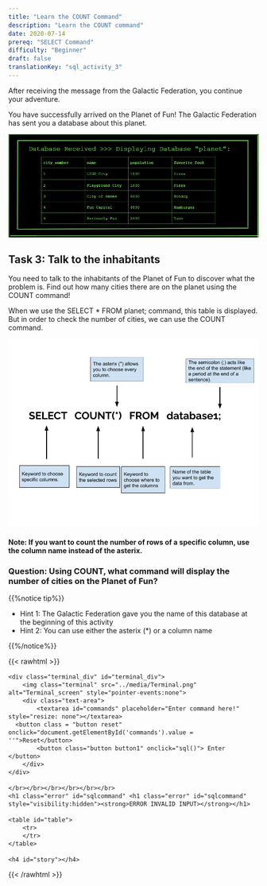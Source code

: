 ```yaml
---
title: "Learn the COUNT Command"
description: "Learn the COUNT command"
date: 2020-07-14
prereq: "SELECT Command"
difficulty: "Beginner"
draft: false
translationKey: "sql_activity_3"
---
```

<!-- Links for javascript and CSS needed for drop down logic -->
<link rel="stylesheet" href="../default/_type.css" type="text/css"></link>
<link rel="stylesheet" href="../default/_default.css" type="text/css"></link>
<script type="text/javascript" src="../default/alasql.js"></script>
<script type="text/javascript" src="_activity3.js"></script>
<script type="text/javascript" src="../default/_type.js"></script>
<script type="text/javascript" src="../default/db.js"></script>

After receiving the message from the Galactic Federation, you continue your adventure.

You have successfully arrived on the Planet of Fun! The Galactic Federation has sent you a database about this planet.

![db](assets/planet_db.png)

## Task 3: Talk to the inhabitants
You need to talk to the inhabitants of the Planet of Fun to discover what the problem is. Find out how many cities there are on the planet using the COUNT command!

When we use the SELECT * FROM planet; command, this table is displayed. But in order to check the number of cities, we can use the COUNT command.

![count](assets/count.png)

#### Note: If you want to count the number of rows of a specific column, use the column name instead of the asterix.



### Question: Using COUNT, what command will display the number of cities on the Planet of Fun?
{{%notice tip%}}
* Hint 1: The Galactic Federation gave you the name of this database at the beginning of this activity
* Hint 2: You can use either the asterix (*) or a column name

{{%/notice%}}

{{< rawhtml >}}

	<div class="terminal_div" id="terminal_div">
		<img class="terminal" src="../media/Terminal.png" alt="Terminal_screen" style="pointer-events:none">
		<div class="text-area">
			<textarea id="commands" placeholder="Enter command here!" style="resize: none"></textarea>
      <button class = "button reset" onclick="document.getElementById('commands').value = ''">Reset</button>
			<button class="button button1" onclick="sql()">	Enter </button>
		</div>
	</div>

	</br></br></br></br></br></br>
	<h1 class="error" id="sqlcommand" <h1 class="error" id="sqlcommand" style="visibility:hidden"><strong>ERROR INVALID INPUT></strong></h1>

	<table id="table">
		<tr>
		</tr>
	</table>

	<h4 id="story"></h4>


{{< /rawhtml >}}
